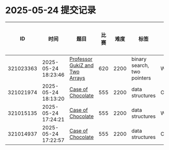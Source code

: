 # 2025-05-24 提交记录

 | ID | 时间 | 题目 | 比赛 | 难度 | 标签 | 结果 | 测试用例 | 运行时间 | 内存消耗 |
 |----|------|-----|-----|------|-----|------|---------|--------|----------|
 | 321023363 | 2025-05-24  18:23:46 | [Professor GukiZ and Two Arrays](https://codeforces.com/problemset/problem/620/D) | 620 | 2200 | binary search, two pointers | WRONG_ANSWER | 0 | 46ms | 0KB |
 | 321021974 | 2025-05-24  18:13:20 | [Case of Chocolate](https://codeforces.com/problemset/problem/555/C) | 555 | 2200 | data structures | OK | 50 | 468ms | 16700KB |
 | 321015135 | 2025-05-24  17:24:21 | [Case of Chocolate](https://codeforces.com/problemset/problem/555/C) | 555 | 2200 | data structures | WRONG_ANSWER | 0 | 30ms | 0KB |
 | 321014937 | 2025-05-24  17:22:57 | [Case of Chocolate](https://codeforces.com/problemset/problem/555/C) | 555 | 2200 | data structures | COMPILATION_ERROR | 0 | 0ms | 0KB |